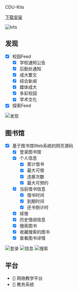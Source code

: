 
CDU-Kits

[下载安装](http://ovf9kxblp.bkt.clouddn.com/apk/cdu-kits-release.apk)

![kits](http://7xu0oh.com2.z0.glb.qiniucdn.com/18-5-14/5998873.jpg)

## 发现

- [x] 校园Feed
    - [x] 学校通知公告
    - [x] 后勤处通知
    - [x] 成大要文
    - [x] 综合新闻
    - [x] 媒体成大
    - [x] 多彩校园
    - [x] 学术文化
- [x] 探索Feed
    
![发现](http://7xu0oh.com2.z0.glb.qiniucdn.com/18-5-14/51982856.jpg)


## 图书馆

- [x] 基于图书馆Web系统的网页源码
    - [x] 登录图书馆
    - [x] 个人信息
        - [x] 累计借书
        - [x] 最大可借
        - [x] 违章次数
        - [x] 最大可预约
    - [x] 当前借书信息
        - [x] 借书时间
        - [x] 到期时间
        - [x] 还书倒计时
    - [x] 续借
    - [x] 历史借阅信息
    -[x] 搜索图书
    -[x] 收藏搜索的图书
    -[x] 查看图书详情

![登录](http://7xu0oh.com2.z0.glb.qiniucdn.com/18-5-14/5998873.jpg)
![信息](http://7xu0oh.com2.z0.glb.qiniucdn.com/18-5-14/5998873.jpg)
![搜索](http://7xu0oh.com2.z0.glb.qiniucdn.com/18-5-14/61191243.jpg)
## 平台

- [] 网络教学平台
- [] 教务系统

